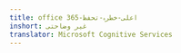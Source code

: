 ```yaml
---
title: office 365-اعلی-خطرہ-تحفظ
inshort: غیر وضاحتی
translator: Microsoft Cognitive Services
---
```




